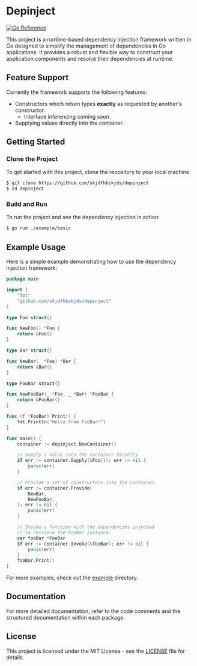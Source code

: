 # Depinject 

[![Go Reference](https://pkg.go.dev/badge/github.com/skjdfhkskjds/depinject.svg)](https://pkg.go.dev/github.com/skjdfhkskjds/depinject)

This project is a runtime-based dependency injection framework written in Go designed to simplify the management of dependencies in Go applications. It provides a robust and flexible way to construct your application components and resolve their dependencies at runtime.

## Feature Support

Currently the framework supports the following features:

- Constructors which return types **exactly** as requested by another's constructor.
    - Interface inferencing coming soon.
- Supplying values directly into the container.

## Getting Started

### Clone the Project

To get started with this project, clone the repository to your local machine:

```bash
$ git clone https://github.com/skjdfhkskjds/depinject
$ cd depinject
```

### Build and Run

To run the project and see the dependency injection in action:

```bash
$ go run ./example/basic
```

## Example Usage

Here is a simple example demonstrating how to use the dependency injection framework:

```go
package main

import (
    "fmt"
    "github.com/skjdfhkskjds/depinject"
)

type Foo struct{}

func NewFoo() *Foo {
    return &Foo{}
}

type Bar struct{}

func NewBar(_ *Foo) *Bar {
    return &Bar{}
}

type FooBar struct{}

func NewFooBar(_ *Foo, _ *Bar) *FooBar {
    return &FooBar{}
}

func (f *FooBar) Print() {
    fmt.Println("Hello from FooBar!")
}

func main() {
	container := depinject.NewContainer()

	// Supply a value into the container directly.
	if err := container.Supply(&Foo{}); err != nil {
		panic(err)
	}

	// Provide a set of constructors into the container.
	if err := container.Provide(
		NewBar,
		NewFooBar,
	); err != nil {
		panic(err)
	}

	// Invoke a function with the dependencies injected
	// to retrieve the FooBar instance.
	var fooBar *FooBar
	if err := container.Invoke(&fooBar); err != nil {
		panic(err)
	}
	fooBar.Print()
}
```

For more examples, check out the [example](./example) directory.

## Documentation

For more detailed documentation, refer to the code comments and the structured documentation within each package.

## License

This project is licensed under the MIT License - see the [LICENSE](LICENSE) file for details.
